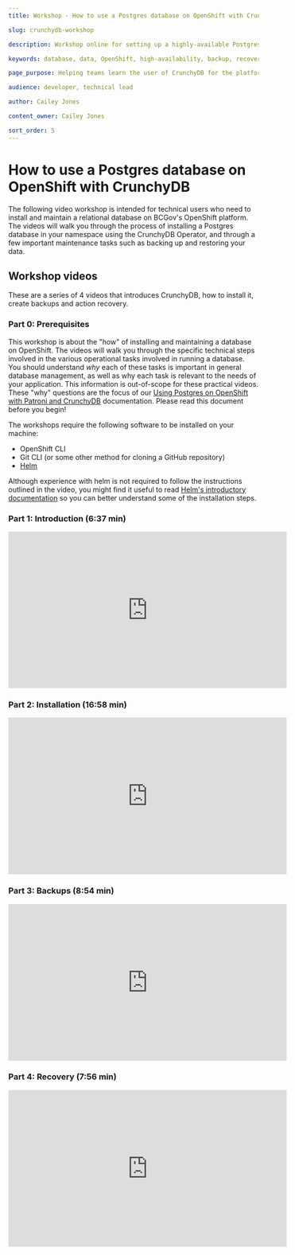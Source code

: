 ```yaml
---
title: Workshop - How to use a Postgres database on OpenShift with CrunchyDB

slug: crunchydb-workshop

description: Workshop online for setting up a highly-available Postgres database on the OpenShift platform using the Postgres Operator by CrunchyDB.

keywords: database, data, OpenShift, high-availability, backup, recovery, crunchy, crunchydb, postgres, postgresql

page_purpose: Helping teams learn the user of CrunchyDB for the platform and their applications 

audience: developer, technical lead

author: Cailey Jones

content_owner: Cailey Jones

sort_order: 5
---
```


# How to use a Postgres database on OpenShift with CrunchyDB

The following video workshop is intended for technical users who need to install and maintain a relational database on BCGov's OpenShift platform. The videos will walk you through the process of installing a Postgres database in your namespace using the CrunchyDB Operator, and through a few important maintenance tasks such as backing up and restoring your data. 

## Workshop videos

These are a series of 4 videos that introduces CrunchyDB, how to install it, create backups and action recovery. 


### Part 0: Prerequisites

This workshop is about the "how" of installing and maintaining a database on OpenShift. The videos will walk you through the specific technical steps involved in the various operational tasks involved in running a database. You should understand *why* each of these tasks is important in general database management, as well as why each task is relevant to the needs of your application. This information is out-of-scope for these practical videos. These "why" questions are the focus of our [Using Postgres on OpenShift with Patroni and CrunchyDB](../database-and-api-management/postgres-how-to.md#crunchydb-architecture) documentation. Please read this document before you begin!

The workshops require the following software to be installed on your machine:
- OpenShift CLI
- Git CLI (or some other method for cloning a GitHub repository)
- [Helm](https://helm.sh/docs/intro/install/)

Although experience with helm is not required to follow the instructions outlined in the video, you might find it useful to read [Helm's introductory documentation](https://helm.sh/docs/intro/using_helm/) so you can better understand some of the installation steps.

### Part 1: Introduction (6:37 min) 

<iframe width="560" height="315" src="https://www.youtube.com/embed/z4-LXybx6sk?si=er5z0-rJAOTOxb8j" title="YouTube video player" frameborder="0" allow="accelerometer; autoplay; clipboard-write; encrypted-media; gyroscope; picture-in-picture; web-share" referrerpolicy="strict-origin-when-cross-origin" allowfullscreen></iframe>

### Part 2: Installation (16:58 min)

<iframe width="560" height="315" src="https://www.youtube.com/embed/795WJ6tIBGg?si=DSiArN_xu_wkxrSK" title="YouTube video player" frameborder="0" allow="accelerometer; autoplay; clipboard-write; encrypted-media; gyroscope; picture-in-picture; web-share" referrerpolicy="strict-origin-when-cross-origin" allowfullscreen></iframe>

### Part 3: Backups (8:54 min)

<iframe width="560" height="315" src="https://www.youtube.com/embed/8PY6DD7QbNQ?si=k5YqqctyU4tM-KcA" title="YouTube video player" frameborder="0" allow="accelerometer; autoplay; clipboard-write; encrypted-media; gyroscope; picture-in-picture; web-share" referrerpolicy="strict-origin-when-cross-origin" allowfullscreen></iframe>

### Part 4: Recovery (7:56 min)

<iframe width="560" height="315" src="https://www.youtube.com/embed/qRD9tLL4iew?si=K-zRdpi79d-0QZPV" title="YouTube video player" frameborder="0" allow="accelerometer; autoplay; clipboard-write; encrypted-media; gyroscope; picture-in-picture; web-share" referrerpolicy="strict-origin-when-cross-origin" allowfullscreen></iframe>

